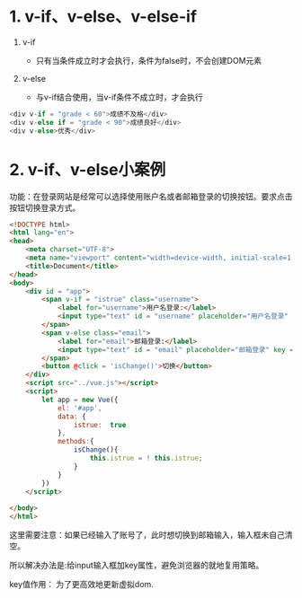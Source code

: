 # 1. v-if、v-else、v-else-if

1. v-if

   - 只有当条件成立时才会执行，条件为false时，不会创建DOM元素

2. v-else

   - 与v-if结合使用，当v-if条件不成立时，才会执行

     

```javascript
<div v-if = "grade < 60">成绩不及格</div>
<div v-else if = "grade < 90">成绩良好</div>
<div v-else>优秀</div>
```

# 2. v-if、v-else小案例

 功能：在登录网站是经常可以选择使用账户名或者邮箱登录的切换按钮。要求点击按钮切换登录方式。 

```html
<!DOCTYPE html>
<html lang="en">
<head>
    <meta charset="UTF-8">
    <meta name="viewport" content="width=device-width, initial-scale=1.0">
    <title>Document</title>
</head>
<body>
    <div id = "app">
        <span v-if = "istrue" class="username">
            <label for="username">用户名登录:</label>
            <input type="text" id = "username" placeholder="用户名登录" key = "username">
        </span>
        <span v-else class="email">
            <label for="email">邮箱登录:</label>
            <input type="text" id = "email" placeholder="邮箱登录" key ="email">  
        </span>
        <button @click = 'isChange()'>切换</button>
    </div>
    <script src="../vue.js"></script>
    <script>
        let app = new Vue({
            el: '#app',
            data: {
                istrue:  true
            },
            methods:{
                isChange(){
                    this.istrue = ! this.istrue;
                }
            }
        })
    </script>
    
</body>
</html>
```

这里需要注意：如果已经输入了账号了，此时想切换到邮箱输入，输入框未自己清空。 

所以解决办法是:给input输入框加key属性，避免浏览器的就地复用策略。

key值作用： 为了更高效地更新虚拟dom.